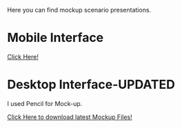 Here you can find mockup scenario presentations.

# Mobile Interface #

[Click Here!](https://code.google.com/p/cmpesweng2013group10/wiki/AndroidMockups?ts=1383096571&updated=AndroidMockups)

# Desktop Interface-UPDATED #
I used Pencil for Mock-up.


<a href='https://cmpesweng2013group10.googlecode.com/files/mockups.zip'> Click Here to download latest Mockup Files!</a>